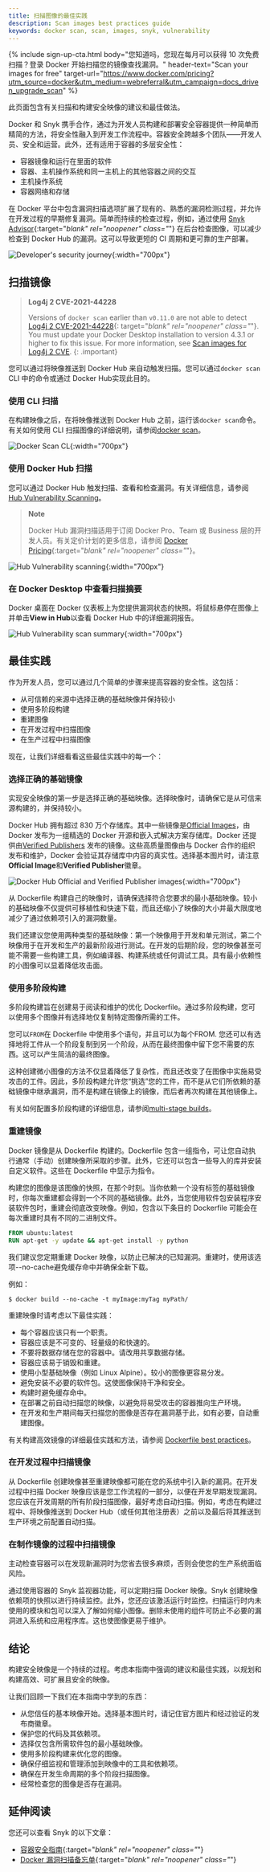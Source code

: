 ```yaml
---
title: 扫描图像的最佳实践
description: Scan images best practices guide
keywords: docker scan, scan, images, snyk, vulnerability
---
```


{% include sign-up-cta.html
  body="您知道吗，您现在每月可以获得 10 次免费扫描？登录 Docker 开始扫描您的镜像查找漏洞。"
  header-text="Scan your images for free"
  target-url="https://www.docker.com/pricing?utm_source=docker&utm_medium=webreferral&utm_campaign=docs_driven_upgrade_scan"
%}

此页面包含有关扫描和构建安全映像的建议和最佳做法。

Docker 和 Snyk 携手合作，通过为开发人员构建和部署安全容器提供一种简单而精简的方法，将安全性融入到开发工作流程中。容器安全跨越多个团队——开发人员、安全和运营。此外，还有适用于容器的多层安全性：

- 容器镜像和运行在里面的软件
- 容器、主机操作系统和同一主机上的其他容器之间的交互
- 主机操作系统
- 容器网络和存储


在 Docker 平台中包含漏洞扫描选项扩展了现有的、熟悉的漏洞检测过程，并允许在开发过程的早期修复漏洞。简单而持续的检查过程，例如，通过使用 [Snyk Advisor](https://snyk.io/advisor/docker){:target="_blank" rel="noopener" class="_"} 在后台检查图像，可以减少检查到 Docker Hub 的漏洞。这可以导致更短的 CI 周期和更可靠的生产部署。

![Developer's security journey](/images/dev-security-journey.png){:width="700px"}

## 扫描镜像

> **Log4j 2 CVE-2021-44228**
>
> Versions of `docker scan` earlier than `v0.11.0` are not able to detect [Log4j 2
> CVE-2021-44228](https://nvd.nist.gov/vuln/detail/CVE-2021-44228){:
> target="_blank" rel="noopener" class="_"}. You must update your Docker Desktop
> installation to version 4.3.1 or higher to fix this issue. For more information,
> see [Scan images for Log4j 2 CVE](../../engine/scan#scan-images-for-log4j-2-cve). 
{: .important}

您可以通过将映像推送到 Docker Hub 来自动触发扫描。您可以通过`docker scan` CLI 中的命令或通过 Docker Hub实现此目的。

### 使用 CLI 扫描

在构建映像之后，在将映像推送到 Docker Hub 之前，运行该`docker scan`命令。有关如何使用 CLI 扫描图像的详细说明，请参阅[docker scan](../../engine/scan/index.md)。

![Docker Scan CL](/images/docker-scan-cli.png){:width="700px"}

### 使用 Docker Hub 扫描

您可以通过 Docker Hub 触发扫描、查看和检查漏洞。有关详细信息，请参阅 [Hub Vulnerability Scanning](../../docker-hub/vulnerability-scanning.md)。

> **Note**
>
> Docker Hub 漏洞扫描适用于订阅 Docker Pro、Team 或 Business 层的开发人员。有关定价计划的更多信息，请参阅 [Docker Pricing](https://www.docker.com/pricing?utm_source=docker&utm_medium=webreferral&utm_campaign=docs_driven_upgrade){:target="_blank" rel="noopener" class="_"}。

![Hub Vulnerability scanning](/images/hub-hvs.png){:width="700px"}

### 在 Docker Desktop 中查看扫描摘要

Docker 桌面在 Docker 仪表板上为您提供漏洞状态的快照。将鼠标悬停在图像上并单击**View in Hub**以查看 Docker Hub 中的详细漏洞报告。

![Hub Vulnerability scan summary](/images/hvs-scan-summary.png){:width="700px"}

## 最佳实践

作为开发人员，您可以通过几个简单的步骤来提高容器的安全性。这包括：

- 从可信赖的来源中选择正确的基础映像并保持较小
- 使用多阶段构建
- 重建图像
- 在开发过程中扫描图像
- 在生产过程中扫描图像

现在，让我们详细看看这些最佳实践中的每一个：

### 选择正确的基础镜像

实现安全映像的第一步是选择正确的基础映像。选择映像时，请确保它是从可信来源构建的，并保持较小。

Docker Hub 拥有超过 830 万个存储库。其中一些镜像是[Official Images](../../docker-hub/official_images.md)，由 Docker 发布为一组精选的 Docker 开源和嵌入式解决方案存储库。Docker 还提供由[Verified Publishers](../../docker-hub/publish/index.md) 发布的镜像。这些高质量图像由与 Docker 合作的组织发布和维护，Docker 会验证其存储库中内容的真实性。选择基本图片时，请注意**Official Image**和**Verified Publisher**徽章。

![Docker Hub Official and Verified Publisher images](/images/hub-official-images.png){:width="700px"}

从 Dockerfile 构建自己的映像时，请确保选择符合您要求的最小基础映像。较小的基础映像不仅提供可移植性和快速下载，而且还缩小了映像的大小并最大限度地减少了通过依赖项引入的漏洞数量。

我们还建议您使用两种类型的基础映像：第一个映像用于开发和单元测试，第二个映像用于在开发和生产的最新阶段进行测试。在开发的后期阶段，您的映像甚至可能不需要一些构建工具，例如编译器、构建系统或任何调试工具。具有最小依赖性的小图像可以显着降低攻击面。

### 使用多阶段构建

多阶段构建旨在创建易于阅读和维护的优化 Dockerfile。通过多阶段构建，您可以使用多个图像并有选择地仅复制特定图像所需的工件。

您可以`FROM`在 Dockerfile 中使用多个语句，并且可以为每个FROM. 您还可以有选择地将工件从一个阶段复制到另一个阶段，从而在最终图像中留下您不需要的东西。这可以产生简洁的最终图像。

这种创建微小图像的方法不仅显着降低了复杂性，而且还改变了在图像中实施易受攻击的工件。因此，多阶段构建允许您“挑选”您的工件，而不是从它们所依赖的基础镜像中继承漏洞，而不是构建在镜像上的镜像，而后者再次构建在其他镜像上。

有关如何配置多阶段构建的详细信息，请参阅[multi-stage builds](../develop-images/multistage-build.md)。

### 重建镜像

Docker 镜像是从 Dockerfile 构建的。Dockerfile 包含一组指令，可让您自动执行通常（手动）创建映像所采取的步骤。此外，它还可以包含一些导入的库并安装自定义软件。这些在 Dockerfile 中显示为指令。

构建您的图像是该图像的快照，在那个时刻。当你依赖一个没有标签的基础镜像时，你每次重建都会得到一个不同的基础镜像。此外，当您使用软件包安装程序安装软件包时，重建会彻底改变映像。例如，包含以下条目的 Dockerfile 可能会在每次重建时具有不同的二进制文件。

```dockerfile
FROM ubuntu:latest
RUN apt-get -y update && apt-get install -y python
```

我们建议您定期重建 Docker 映像，以防止已解决的已知漏洞。重建时，使用该选项--no-cache避免缓存命中并确保全新下载。

例如：

```console
$ docker build --no-cache -t myImage:myTag myPath/
```

重建映像时请考虑以下最佳实践：

- 每个容器应该只有一个职责。
- 容器应该是不可变的、轻量级的和快速的。
- 不要将数据存储在您的容器中。请改用共享数据存储。
- 容器应该易于销毁和重建。
- 使用小型基础映像（例如 Linux Alpine）。较小的图像更容易分发。
- 避免安装不必要的软件包。这使图像保持干净和安全。
- 构建时避免缓存命中。
- 在部署之前自动扫描您的映像，以避免将易受攻击的容器推向生产环境。
- 在开发和生产期间每天扫描您的图像是否存在漏洞基于此，如有必要，自动重建图像。

有关构建高效镜像的详细最佳实践和方法，请参阅 [Dockerfile best practices](../develop-images/dockerfile_best-practices.md)。

### 在开发过程中扫描镜像

从 Dockerfile 创建映像甚至重建映像都可能在您的系统中引入新的漏洞。在开发过程中扫描 Docker 映像应该是您工作流程的一部分，以便在开发早期发现漏洞。您应该在开发周期的所有阶段扫描图像，最好考虑自动扫描。例如，考虑在构建过程中、将映像推送到 Docker Hub（或任何其他注册表）之前以及最后将其推送到生产环境之前配置自动扫描。

### 在制作镜像的过程中扫描镜像

主动检查容器可以在发现新漏洞时为您省去很多麻烦，否则会使您的生产系统面临风险。

通过使用容器的 Snyk 监视器功能，可以定期扫描 Docker 映像。Snyk 创建映像依赖项的快照以进行持续监控。此外，您还应该激活运行时监控。扫描运行时内未使用的模块和包可以深入了解如何缩小图像。删除未使用的组件可防止不必要的漏洞进入系统和应用程序库。这也使图像更易于维护。


## 结论

构建安全映像是一个持续的过程。考虑本指南中强调的建议和最佳实践，以规划和构建高效、可扩展且安全的映像。

让我们回顾一下我们在本指南中学到的东西：

- 从您信任的基本映像开始。选择基本图片时，请记住官方图片和经过验证的发布商徽章。
- 保护您的代码及其依赖项。
- 选择仅包含所需软件包的最小基础映像。
- 使用多阶段构建来优化您的图像。
- 确保仔细监视和管理添加到映像中的工具和依赖项。
- 确保在开发生命周期的多个阶段扫描图像。
- 经常检查您的图像是否存在漏洞。

## 延伸阅读

您还可以查看 Snyk 的以下文章：

- [容器安全指南](https://snyk.io/learn/container-security/){:target="_blank" rel="noopener" class="_"}
- [Docker 漏洞扫描备忘单](https://goto.docker.com/rs/929-FJL-178/images/cheat-sheet-docker-desktop-vulnerability-scanning-CLI.pdf){:target="_blank" rel="noopener" class="_"}
